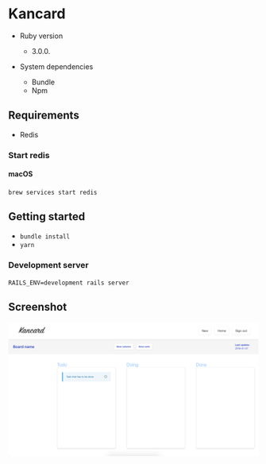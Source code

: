 # Kancard

- Ruby version
  - 3.0.0.

- System dependencies
  - Bundle
  - Npm

## Requirements

- Redis

### Start redis

#### macOS

`brew services start redis`

## Getting started

- `bundle install`
- `yarn`

### Development server

`RAILS_ENV=development rails server`

## Screenshot

![demo](media/demo.png)
